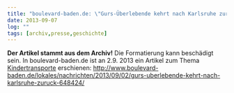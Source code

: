 ```yaml
---
title: "boulevard-baden.de: \"Gurs-Überlebende kehrt nach Karlsruhe zurück\""
date: 2013-09-07
log: ""
tags: [archiv,presse,geschichte]
---
```

**Der Artikel stammt aus dem Archiv!** Die Formatierung kann beschädigt sein.
In boulevard-baden.de ist an 2.9. 2013  ein Artikel zum Thema <a href="https://de.wikipedia.org/wiki/Kindertransport">Kindertransporte</a> erschienen:  http://www.boulevard-baden.de/lokales/nachrichten/2013/09/02/gurs-uberlebende-kehrt-nach-karlsruhe-zuruck-648424/ 
